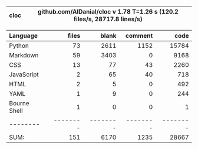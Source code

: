 cloc|github.com/AlDanial/cloc v 1.78  T=1.26 s (120.2 files/s, 28717.8 lines/s)
--- | ---

Language|files|blank|comment|code
:-------|-------:|-------:|-------:|-------:
Python|73|2611|1152|15784
Markdown|59|3403|0|9168
CSS|13|77|43|2260
JavaScript|2|65|40|718
HTML|2|5|0|492
YAML|1|9|0|244
Bourne Shell|1|0|0|1
--------|--------|--------|--------|--------
SUM:|151|6170|1235|28667
